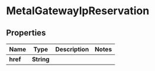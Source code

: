 

# MetalGatewayIpReservation


## Properties

| Name | Type | Description | Notes |
|------------ | ------------- | ------------- | -------------|
|**href** | **String** |  |  |



